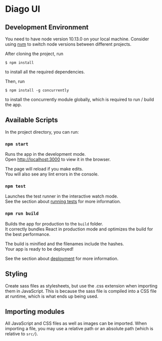 # Diago UI

## Development Environment

You need to have node version 10.13.0 on your local machine. Consider using [nvm](https://github.com/nvm-sh/nvm#installation) to switch node versions between different projects.

After cloning the project, run

```
$ npm install
```

to install all the required dependencies.

Then, run

```
$ npm install -g concurrently 
```

to install the concurrently module globally, which is required to run / build the app.

## Available Scripts

In the project directory, you can run:

### `npm start`

Runs the app in the development mode.\
Open [http://localhost:3000](http://localhost:3000) to view it in the browser.

The page will reload if you make edits.\
You will also see any lint errors in the console.

### `npm test`

Launches the test runner in the interactive watch mode.\
See the section about [running tests](https://facebook.github.io/create-react-app/docs/running-tests) for more information.

### `npm run build`

Builds the app for production to the `build` folder.\
It correctly bundles React in production mode and optimizes the build for the best performance.

The build is minified and the filenames include the hashes.\
Your app is ready to be deployed!

See the section about [deployment](https://facebook.github.io/create-react-app/docs/deployment) for more information.

## Styling

Create sass files as stylesheets, but use the .css extension when importing them in JavaScript. This is because the sass file is compiled into a CSS file at runtime, which is what ends up being used.

## Importing modules

All JavaScript and CSS files as well as images can be imported. When importing a file, you may use a relative path or an absolute path (which is relative to `src/`).
